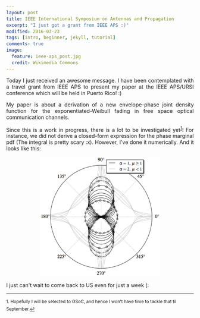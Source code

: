 ```yaml
---
layout: post
title: IEEE International Symposium on Antennas and Propagation 
excerpt: "I just got a grant from IEEE APS :)"
modified: 2016-03-23
tags: [intro, beginner, jekyll, tutorial]
comments: true
image:
  feature: ieee-aps_post.jpg
  credit: Wikimedia Commons
---
```

<p style='text-align: justify;'>
Today I just received an awesome message. I have been contemplated with a travel grant from IEEE APS to present my paper at the IEEE APS/URSI conference which will be held in Puerto Rico! :)
</p>

<p style='text-align: justify;'>
My paper is about a derivation of a new envelope-phase joint density function for the exponentiated-Weibull fading in free space optical communication channels.
</p>

<p style='text-align: justify;'>
Since this is a work in progress, there is a lot to be investigated yet<sup><a href="#fn1" id="ref1">1</a></sup>! For instance, we did not derive a closed-form expression for the phase marginal pdf (The integral is pretty scary :x). However, I've done it numerically. And it looks like this:
</p>

<center><img src="../images/phase_pdf.jpg" style="width:320px;height:320px;"></center>

I just can't wait to come back to US even for just a week (:

<hr></hr>
<sup id="fn1">1. Hopefully I will be selected to GSoC, and hence I won't have time to tackle that til September.<a href="#ref1" title="Jump back to footnote 1 in the text.">↩</a></sup>
